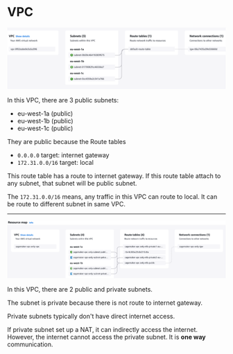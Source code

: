 # VPC


![Resource map](./img/vpc-subnets.png)

In this VPC, there are 3 public subnets:

- eu-west-1a (public)
- eu-west-1b (public)
- eu-west-1c (public)

They are public because the Route tables

- `0.0.0.0` target: internet gateway
- `172.31.0.0/16` target: local

This route table has a route to internet gateway. If this route table attach to any subnet, that subnet will be public subnet.

The `172.31.0.0/16` means, any traffic in this VPC can route to local. It can be route to different subnet in same VPC.



---

![public and private subnets](./img/pub-and-private-subnets.png)

In this VPC, there are 2 public and private subnets.

The subnet is private because there is not route to internet gateway.

Private subnets typically don't have direct internet access.

If private subnet set up a NAT, it can indirectly access the internet. However, the internet cannot access the private subnet. It is **one way** communication.